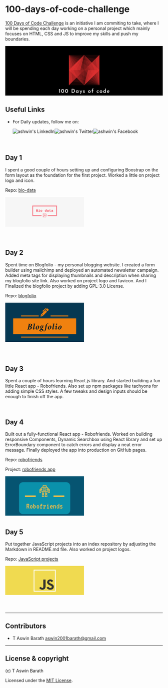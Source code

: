 # 100-days-of-code-challenge

[100 Days of Code Challenge](https://www.100daysofcode.com/) is an initiative I am commiting to take, where I will be spending each day working on a personal project which mainly focuses on HTML, CSS and JS to improve my skills and push my boundaries.

<p>
<img src="logo.png" alt="100 Days of Code" />
</p>

## Useful Links

- For Daily updates, follow me on:

    <a href="https://www.linkedin.com/in/aswin-barath/">
    <img align="left" alt="ashwin's LinkedIn" src="https://img.icons8.com/bubbles/50/000000/linkedin.png"/>

    </a>
    <a href="https://twitter.com/AswinBarath2">
    <img align="left" alt="ashwin's Twitter" src="https://img.icons8.com/bubbles/50/000000/twitter.png"/>
    </a>
    
    <a href="https://www.facebook.com/profile.php?id=100011683902531">
    <img align="left" alt="ashwin's Facebook" src="https://img.icons8.com/bubbles/50/000000/facebook.png"/>
    </a>

<br>
<br>
<br>



## Day 1

I spent a good couple of hours setting up and configuring Boostrap on the form layout as the foundation for the first project. Worked a little on project logo and icon.

Repo: [bio-data](https://github.com/AswinBarath/bio-data)


<a href="https://github.com/AswinBarath/bio-data">
    <img align="left" width="50%" alt="bio-data logo" src="bio-data.png"/>
</a>

<br> <br>
<br> <br>
<br> <br>
<br> <br>

## Day 2

Spent time on Blogfolio - my personal blogging website. I created a form builder using mailchimp and deployed an automated newsletter campaign. Added meta tags for displaying thumbnails and description when sharing my blogfolio site link. Also worked on project logo and favicon. And I Finalized the blogfolio project by adding GPL-3.0 License.

Repo: [blogfolio](https://github.com/AswinBarath/aswinbarath.github.io)


<a href="https://github.com/AswinBarath/aswinbarath.github.io">
    <img align="left" width="50%" alt="blogfolio logo" src="blogfolio.png"/>
</a>

<br> <br>
<br> <br>
<br> <br>
<br> <br>
<br> <br>

## Day 3

Spent a couple of hours learning React.js library. And started building a fun little React app - Robofriends. Also set up npm packages like tachyons for adding simple CSS styles. A few tweaks and design inputs should be enough to finish off the app.

<br>

## Day 4

Built out a fully-functional React app - Robofriends. Worked on building responsive Components, Dynamic Searchbox using React library and set up ErrorBoundary component to catch errors and display a neat error message. Finally deployed the app into production on GitHub pages.

Repo: [robofriends](https://github.com/AswinBarath/robofriends)

Project: [robofriends app](https://aswinbarath.github.io/robofriends/)


<a href="https://aswinbarath.github.io/robofriends/">
    <img align="left" width="50%" alt="robofriends logo" src="robofriends.png"/>
</a>

<br> <br>
<br> <br>
<br> <br>
<br> <br>

## Day 5

Put together JavaScript projects into an index repository by adjusting the Markdown in README.md file. Also worked on project logos.

Repo: [JavaScript projects](https://github.com/AswinBarath/JavaScript-projects)

<a href="https://github.com/AswinBarath/JavaScript-projects">
    <img align="left" width="50%" alt="JavaScript logo" src="JavaScript.png"/>
</a>

<br> <br>
<br> <br>
<br> <br>
<br> <br>

---

## Contributors

- T Aswin Barath <aswin2001barath@gmail.com>

---

## License & copyright

(c) T Aswin Barath

Licensed under the [MIT License](LICENSE).
